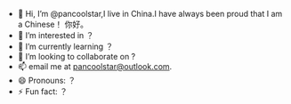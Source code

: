 - 👋 Hi, I’m @pancoolstar,I live in China.I have always been proud that I am a Chinese！ 你好。
- 👀 I’m interested in ？
- 🌱 I’m currently learning ？
- 💞️ I’m looking to collaborate on ?
- 📫 email me at pancoolstar@outlook.com.
- 😄 Pronouns: ？
- ⚡ Fun fact: ？

<!---
pancoolstar/pancoolstar is a ✨ special ✨ repository because its `README.md` (this file) appears on your GitHub profile.
You can click the Preview link to take a look at your changes.
--->
